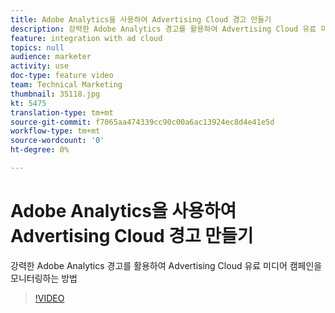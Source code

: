 ```yaml
---
title: Adobe Analytics을 사용하여 Advertising Cloud 경고 만들기
description: 강력한 Adobe Analytics 경고를 활용하여 Advertising Cloud 유료 미디어 캠페인을 모니터링하는 방법
feature: integration with ad cloud
topics: null
audience: marketer
activity: use
doc-type: feature video
team: Technical Marketing
thumbnail: 35118.jpg
kt: 5475
translation-type: tm+mt
source-git-commit: f7065aa474339cc90c00a6ac13924ec8d4e41e5d
workflow-type: tm+mt
source-wordcount: '0'
ht-degree: 0%

---
```



# Adobe Analytics을 사용하여 Advertising Cloud 경고 만들기

강력한 Adobe Analytics 경고를 활용하여 Advertising Cloud 유료 미디어 캠페인을 모니터링하는 방법

>[!VIDEO](https://video.tv.adobe.com/v/35118/?quality=12&learn=on)
